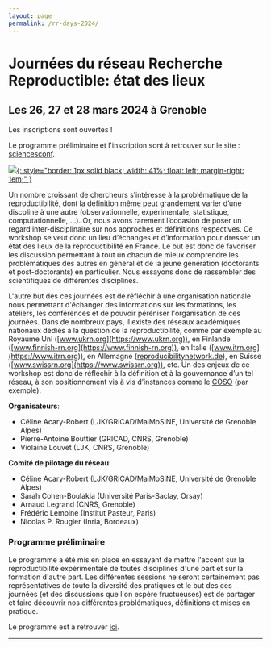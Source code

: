 ```yaml
---
layout: page
permalink: /rr-days-2024/
---
```



# Journées du réseau Recherche Reproductible: état des lieux
## Les 26, 27 et 28 mars 2024 à Grenoble

Les inscriptions sont ouvertes ! 


Le programme préliminaire et l'inscription sont à retrouver sur le site :
[sciencesconf](https://jrfrr-2024.sciencesconf.org/).


[![](../assets/images/recherche-reproductible-affiche-2024.png){: style="border: 1px solid black; width: 41%; float: left; margin-right: 1em;" }](../assets/images/recherche-reproductible-affiche-2024.pdf)

Un nombre croissant de chercheurs s’intéresse à la problématique de la
reproductibilité, dont la définition même peut grandement varier d’une
discpline à une autre (observationnelle, expérimentale, statistique,
computationnelle, …). Or, nous avons rarement l’occasion de poser un
regard inter-disciplinaire sur nos approches et définitions
respectives. Ce workshop se veut donc un lieu d’échanges et
d’information pour dresser un état des lieux de la
reproductibilité en France. Le but est donc de favoriser les discussion permettant à tout un chacun de mieux comprendre
les problématiques des autres en général et de la jeune génération
(doctorants et post-doctorants) en particulier. Nous essayons donc de
rassembler des scientifiques de différentes disciplines.

L'autre but des ces journées est de réfléchir à une organisation
nationale nous permettant d'échanger des informations sur les
formations, les ateliers, les conférences et de pouvoir péréniser
l'organisation de ces journées.  Dans de nombreux pays, il existe des
réseaux académiques nationaux dédiés à la question de la
reproductibilité, comme par exemple au Royaume Uni
([www.ukrn.org](https://www.ukrn.org)), en Finlande
([www.finnish-rn.org](https://www.finnish-rn.org)), en Italie
([www.itrn.org](https://www.itrn.org)), en Allemagne
([reproducibilitynetwork.de](https://reproducibilitynetwork.de)), en
Suisse ([www.swissrn.org](https://www.swissrn.org)), etc. Un
des enjeux de ce workshop est donc de réfléchir à la définition et à
la gouvernance d’un tel réseau, à son positionnement vis à vis
d’instances comme le [COSO](https://www.ouvrirlascience.fr/comite-fr/)
(par exemple).

**Organisateurs**:  
* Céline Acary-Robert (LJK/GRICAD/MaiMoSiNE, Université de Grenoble Alpes)
* Pierre-Antoine Bouttier (GRICAD, CNRS, Grenoble)
* Violaine Louvet (LJK, CNRS, Grenoble)

**Comité de pilotage du réseau**:  
* Céline Acary-Robert (LJK/GRICAD/MaiMoSiNE, Université de Grenoble Alpes)
* Sarah Cohen-Boulakia (Université Paris-Saclay, Orsay)
* Arnaud Legrand (CNRS, Grenoble)
* Frédéric Lemoine (Institut Pasteur, Paris)
* Nicolas P. Rougier (Inria, Bordeaux)

### Programme préliminaire

Le programme a été mis en place en essayant de mettre l'accent sur la reproductibilité expérimentale de toutes disciplines d'une part et sur la formation d'autre part. Les différentes sessions ne seront certainement pas représentatives
de toute la diversité des pratiques et le but des ces journées (et
des discussions que l'on espère fructueuses) est de partager et faire
découvrir nos différentes problématiques, définitions et mises en pratique.

Le programme est à retrouver [ici](https://jrfrr-2024.sciencesconf.org/resource/page/id/1).

---
